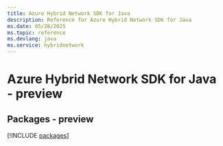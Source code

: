 ```yaml
---
title: Azure Hybrid Network SDK for Java
description: Reference for Azure Hybrid Network SDK for Java
ms.date: 05/28/2025
ms.topic: reference
ms.devlang: java
ms.service: hybridnetwork
---
```

# Azure Hybrid Network SDK for Java - preview
## Packages - preview
[!INCLUDE [packages](hybrid-network-index.md)]